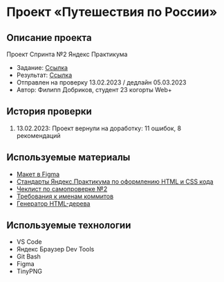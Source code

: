 # **Проект «Путешествия по России»**
## Описание проекта
Проект Спринта №2 Яндекс Практикума
- Задание: [Ссылка](https://github.com/yandex-praktikum/russian-travel)
- Результат: [Ссылка](https://teplokotov.github.io/russian-travel/)
- Отправлен на проверку 13.02.2023 / дедлайн 05.03.2023
- Автор: Филипп Добриков, студент 23 когорты Web+
## История проверки
1) 13.02.2023: Проект вернули на доработку: 11 ошибок, 8 рекомендаций
## Используемые материалы
- [Макет в Figma](https://www.figma.com/file/5S2WSbEFL6awjVWJ0NWL8Q/Sprint-3_-Russia-_-desktop-mobile?node-id=28503%3A0)
- [Стандарты Яндекс.Практикума по оформлению HTML и CSS кода](https://code.s3.yandex.net/web-developer/static/design-rules/index.html)
- [Чеклист по самопроверке №2](https://code.s3.yandex.net/web-developer/checklists-pdf/web-plus/checklist-2.pdf)
- [Требования к именам коммитов](https://docs.rs.school/#/git-convention)
- [Генератор HTML-дерева](https://yoksel.github.io/html-tree/)
## Используемые технологии
- VS Code
- Яндекс Браузер Dev Tools
- Git Bash
- Figma
- TinyPNG
